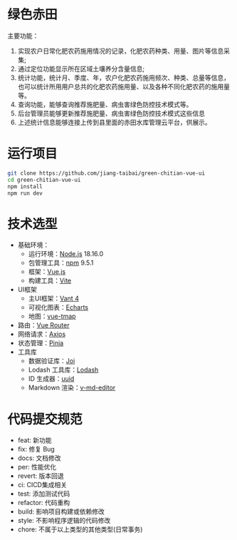 # 绿色赤田

主要功能：

1. 实现农户日常化肥农药施用情况的记录，化肥农药种类、用量、图片等信息采集;
2. 通过定位功能显示所在区域土壤养分含量信息;
3. 统计功能，统计月、季度、年，农户化肥农药施用频次、种类、总量等信息，也可以统计所用用户总共的化肥农药施用量、以及各种不同化肥农药的施用量等。
4. 查询功能，能够查询推荐施肥量、病虫害绿色防控技术模式等。
5. 后台管理员能够更新推荐施肥量、病虫害绿色防控技术模式这些信息
6. 上述统计信息能够连接上传到县里面的赤田水库管理云平台，供展示。


# 运行项目

```bash
git clone https://github.com/jiang-taibai/green-chitian-vue-ui
cd green-chitian-vue-ui
npm install
npm run dev
```

# 技术选型

- 基础环境：
  - 运行环境：[Node.js](https://nodejs.org/zh-cn/) 18.16.0
  - 包管理工具：[npm](https://www.npmjs.com/) 9.5.1
  - 框架：[Vue.js](https://v3.cn.vuejs.org/)
  - 构建工具：[Vite](https://vitejs.dev/)
- UI框架
    - 主UI框架：[Vant 4](https://vant-ui.github.io/vant/#/zh-CN)
    - 可视化图表：[Echarts](https://echarts.apache.org/zh/index.html)
    - 地图：[vue-tmap](https://didi.github.io/vue-tmap/)
- 路由：[Vue Router](https://next.router.vuejs.org/)
- 网络请求：[Axios](https://axios-http.com/)
- 状态管理：[Pinia](https://pinia.vuejs.org/)
- 工具库
    - 数据验证库：[Joi](https://joi.dev/)
    - Lodash 工具库：[Lodash](https://lodash.com/)
    - ID 生成器：[uuid](https://github.com/uuidjs/uuid)
    - Markdown 渲染：[v-md-editor](https://code-farmer-i.github.io/vue-markdown-editor/zh/)

# 代码提交规范

- feat: 新功能
- fix: 修复 Bug
- docs: 文档修改
- per: 性能优化
- revert: 版本回退
- ci: CICD集成相关
- test: 添加测试代码
- refactor: 代码重构
- build: 影响项目构建或依赖修改
- style: 不影响程序逻辑的代码修改
- chore: 不属于以上类型的其他类型(日常事务)
